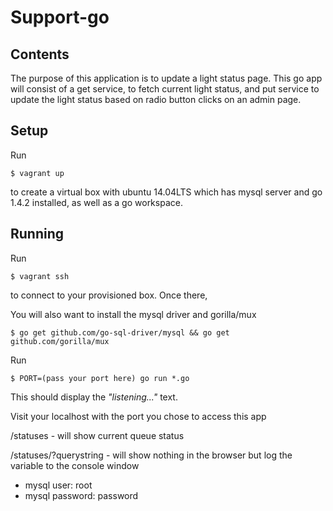 Support-go
======

Contents
-----
The purpose of this application is to update a light status page. This go app will consist of a get service, to fetch current light status, and put service to update the light status based on radio button clicks on an admin page.

Setup
-----
Run
```
$ vagrant up
```
to create a virtual box with ubuntu 14.04LTS which has mysql server and go 1.4.2 installed, as well as a go workspace.

Running
-----
Run
```
$ vagrant ssh
```
to connect to your provisioned box. Once there,

You will also want to install the mysql driver and gorilla/mux
```
$ go get github.com/go-sql-driver/mysql && go get github.com/gorilla/mux
```

Run
```
$ PORT=(pass your port here) go run *.go
```

This should display the _"listening..."_ text.

Visit your localhost with the port you chose to access this app

/statuses - will show current queue status

/statuses/?querystring - will show nothing in the browser but log the variable to the console window

* mysql user: root
* mysql password: password
